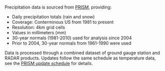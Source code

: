Precipitation data is sourced from [PRISM](https://prism.oregonstate.edu/), providing:

- Daily precipitation totals (rain and snow)
- Coverage: Conterminous US from 1981 to present
- Resolution: 4km grid cells
- Values in millimeters (mm)
- 30-year normals (1981-2010) used for analysis since 2004
- Prior to 2004, 30-year normals from 1961-1990 were used

Data is processed through a combined dataset of ground gauge station and RADAR products. Updates follow the same schedule as temperature data, see the [PRISM update schedule](https://prism.oregonstate.edu/calendar/list.php) for details.
